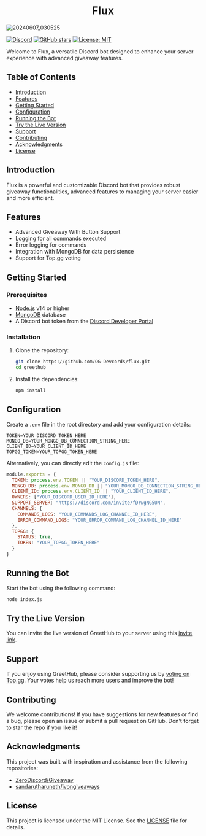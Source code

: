 <h1 align="center"> Flux </h1>

![20240607_030525](https://github.com/OG-Devcords/Freo/assets/108845911/95037eb9-1f8a-4c30-b34e-47d89de65a50)


[![Discord](https://img.shields.io/discord/974995947379646534?label=Discord&logo=discord)](https://discord.com/invite/VDPp2g5ECU)
[![GitHub stars](https://img.shields.io/github/stars/OG-Devcords/flux?style=social)](https://github.com/og-devcords/flux)
[![License: MIT](https://img.shields.io/badge/License-MIT-yellow.svg)](https://opensource.org/licenses/MIT)

Welcome to Flux, a versatile Discord bot designed to enhance your server experience with advanced giveaway features.

## Table of Contents
- [Introduction](#introduction)
- [Features](#features)
- [Getting Started](#getting-started)
- [Configuration](#configuration)
- [Running the Bot](#running-the-bot)
- [Try the Live Version](#try-the-live-version)
- [Support](#support)
- [Contributing](#contributing)
- [Acknowledgments](#acknowledgments)
- [License](#license)

## Introduction
Flux is a powerful and customizable Discord bot that provides robust giveaway functionalities, advanced features to managing your server easier and more efficient.

## Features
- Advanced Giveaway With Button Support
- Logging for all commands executed
- Error logging for commands
- Integration with MongoDB for data persistence
- Support for Top.gg voting

## Getting Started

### Prerequisites
- [Node.js](https://nodejs.org/en/download/) v14 or higher
- [MongoDB](https://www.mongodb.com/) database
- A Discord bot token from the [Discord Developer Portal](https://discord.com/developers/applications)

### Installation
1. Clone the repository:
   ```bash
   git clone https://github.com/OG-Devcords/flux.git
   cd greethub
   ```

2. Install the dependencies:
   ```bash
   npm install
   ```

## Configuration
Create a `.env` file in the root directory and add your configuration details:
```env
TOKEN=YOUR_DISCORD_TOKEN_HERE
MONGO_DB=YOUR_MONGO_DB_CONNECTION_STRING_HERE
CLIENT_ID=YOUR_CLIENT_ID_HERE
TOPGG_TOKEN=YOUR_TOPGG_TOKEN_HERE
```

Alternatively, you can directly edit the `config.js` file:
```javascript
module.exports = {
  TOKEN: process.env.TOKEN || "YOUR_DISCORD_TOKEN_HERE",
  MONGO_DB: process.env.MONGO_DB || "YOUR_MONGO_DB_CONNECTION_STRING_HERE",
  CLIENT_ID: process.env.CLIENT_ID || "YOUR_CLIENT_ID_HERE",
  OWNERS: ["YOUR_DISCORD_USER_ID_HERE"],
  SUPPORT_SERVER: "https://discord.com/invite/fDrwgNG5UN",
  CHANNELS: {
    COMMANDS_LOGS: "YOUR_COMMANDS_LOG_CHANNEL_ID_HERE",
    ERROR_COMMAND_LOGS: "YOUR_ERROR_COMMAND_LOG_CHANNEL_ID_HERE"
  },
  TOPGG: {
    STATUS: true,
    TOKEN: "YOUR_TOPGG_TOKEN_HERE"
  }
}
```

## Running the Bot
Start the bot using the following command:
```bash
node index.js
```

## Try the Live Version
You can invite the live version of GreetHub to your server using this [invite link](https://discord.com/oauth2/authorize?client_id=1043601146004115556&permissions=4397509640183&scope=bot%20applications.commands).

## Support
If you enjoy using GreetHub, please consider supporting us by [voting on Top.gg](https://top.gg/bot/1043601146004115556/vote). Your votes help us reach more users and improve the bot!

## Contributing
We welcome contributions! If you have suggestions for new features or find a bug, please open an issue or submit a pull request on GitHub. Don't forget to star the repo if you like it!

## Acknowledgments
This project was built with inspiration and assistance from the following repositories:
- [ZeroDiscord/Giveaway](https://github.com/ZeroDiscord/Giveaway)
- [sandarutharuneth/ivongiveaways](https://github.com/sandarutharuneth/ivongiveaways)

## License
This project is licensed under the MIT License. See the [LICENSE](LICENSE) file for details.
